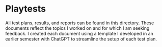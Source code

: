 # Playtests
All test plans, results, and reports can be found in this directory. These documents reflect the topics I worked on and for which I am seeking feedback. I created each document using a template I developed in an earlier semester with ChatGPT to streamline the setup of each test plan.
